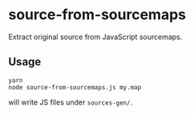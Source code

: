 source-from-sourcemaps
======================

Extract original source from JavaScript sourcemaps.

Usage
-----

```
yarn
node source-from-sourcemaps.js my.map
```

will write JS files under `sources-gen/`.